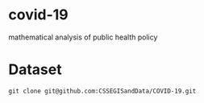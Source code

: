 # covid-19
mathematical analysis of public health policy

# Dataset
`git clone git@github.com:CSSEGISandData/COVID-19.git`